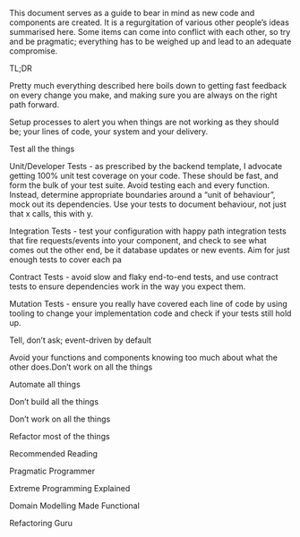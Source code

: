 This document serves as a guide to bear in mind as new code and components are created. It is a regurgitation of various other people’s ideas summarised here. Some items can come into conflict with each other, so try and be pragmatic; everything has to be weighed up and lead to an adequate compromise.

TL;DR

Pretty much everything described here boils down to getting fast feedback on every change you make, and making sure you are always on the right path forward.

Setup processes to alert you when things are not working as they should be; your lines of code, your system and your delivery.

Test all the things

Unit/Developer Tests - as prescribed by the backend template, I advocate getting 100% unit test coverage on your code. These should be fast, and form the bulk of your test suite. Avoid testing each and every function. Instead, determine appropriate boundaries around a “unit of behaviour”, mock out its dependencies. Use your tests to document behaviour, not just that x calls, this with y.

Integration Tests - test your configuration with happy path integration tests that fire requests/events into your component, and check to see what comes out the other end, be it database updates or new events. Aim for just enough tests to cover each pa 

Contract Tests - avoid slow and flaky end-to-end tests, and use contract tests to ensure dependencies work in the way you expect them.

Mutation Tests - ensure you really have covered each line of code by using tooling to change your implementation code and check if your tests still hold up.

Tell, don’t ask; event-driven by default

Avoid your functions and components knowing too much about what the other does.Don’t work on all the things

Automate all things

Don’t build all the things

Don’t work on all the things

Refactor most of the things

Recommended Reading

Pragmatic Programmer

Extreme Programming Explained

Domain Modelling Made Functional

Refactoring Guru 

